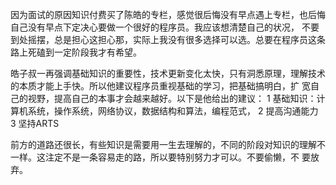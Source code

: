 因为面试的原因知识付费买了陈皓的专栏，感觉很后悔没有早点遇上专栏，也后悔自己没有早点下定决心要做一个很好的程序员。我应该想清楚自己的状况，
不要到处摇摆，总是担心这担心那，实际上我没有很多选择可以选。总要在程序员这条路上死磕到一定阶段我才有希望。

皓子叔一再强调基础知识的重要性，技术更新变化太快，只有洞悉原理，理解技术的本质才能上手快。所以他建议程序员重视基础的学习，把基础搞明白，扩
宽自己的视野，提高自己的本事才会越来越好。以下是他给出的建议：
1 基础知识：计算机系统，操作系统，网络协议，数据结构和算法，编程范式，
2 提高沟通能力
3 坚持ARTS

前方的道路还很长，有些知识是需要用一生去理解的，不同的阶段对知识的理解不一样。这注定不是一条容易走的路，所以要特别努力才可以。不要偷懒，不
要放弃。